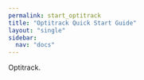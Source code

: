 ```yaml
---
permalink: start_optitrack
title: "Optitrack Quick Start Guide"
layout: "single"
sidebar:
  nav: "docs"
---
```


Optitrack. 